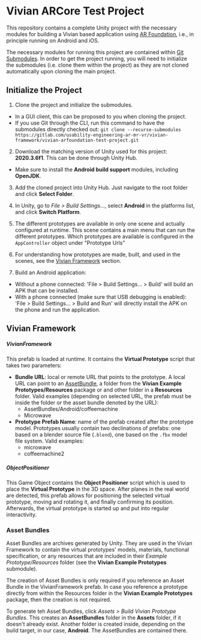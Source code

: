 # Vivian ARCore Test Project

This repository contains a complete Unity project with the necessary modules for building a Vivian based application using [AR Foundation](https://unity.com/de/unity/features/arfoundation), i.e., in principle running on Android and iOS.

The necessary modules for running this project are contained within [Git Submodules](https://git-scm.com/book/en/v2/Git-Tools-Submodules). In order to get the project running, you will need to initialize the submodules (i.e. clone them within the project) as they are not cloned automatically upon cloning the main project.

## Initialize the Project

1. Clone the project and initialize the submodules.
+ In a GUI client, this can be proposed to you when cloning the project.
+ If you use Git through the CLI, run this command to have the submodules directly checked out:
`git clone --recurse-submodules https://gitlab.com/usability-engineering-ar-mr-vr/vivian-framework/vivian-arfoundation-test-project.git`

2. Download the matching version of Unity used for this project: **2020.3.6f1**. This can be done through Unity Hub.
+ Make sure to install the **Android build support** modules, including **OpenJDK**.

3. Add the cloned project into Unity Hub. Just navigate to the root folder and click **Select Folder**.

4. In Unity, go to *File > Build Settings...*, select **Android** in the platforms list, and click **Switch Platform**.

5. The different prototypes are available in only one scene and actually configured at runtime. This scene contains a main menu that can run the different prototypes. Which prototypes are available is configured in the `AppController` object under "Prototype Urls"

6. For understanding how prototypes are made, built, and used in the scenes, see the [Vivian Framework](#vivian-framework) section.

8. Build an Android application:
+ Without a phone connected: 'File > Build Settings... > Build' will build an APK that can be installed.
+ With a phone connected (make sure that USB debugging is enabled): 'File > Build Settings... > Build and Run' will directly install the APK on the phone and run the application.

## Vivian Framework

##### VivianFramework
This prefab is loaded at runtime. It contains the **Virtual Prototype** script that takes two parameters: 
+ **Bundle URL**: local or remote URL that points to the prototype. A local URL can point to an [AssetBundle](#asset-bundles), a folder from the **Vivian Example Prototypes/Resources** package or and other folder in a **Resources** folder. Valid examples (depending on selected URL, the prefab must be inside the folder or the asset bundle denoted by the URL):
  + AssetBundles/Android/coffeemachine
  + Microwave
+ **Prototype Prefab Name**: name of the prefab created after the prototype model. Prototypes usually contain two declinations of prefabs: one based on a blender source file (`.blend`), one based on the `.fbx` model file system. Valid examples:
  + microwave
  + coffeemachine2

 ##### ObjectPositioner
 This Game Object contains the **Object Positioner** script which is used to place the **Virtual Prototype** in the 3D space. After planes in the real world are detected, this prefab allows for positioning the selected virtual prototype, moving and rotating it, and finally confirming its position. Afterwards, the virtual prototype is started up and put into regular interactivity.
 
### Asset Bundles
Asset Bundles are archives generated by Unity. They are used in the Vivian Framework to contain the virtual prototypes' models, materials, functional specification, or any resources that are included in their *Example Prototype/Resources* folder (see the **Vivian Example Prototypes** submodule).

The creation of Asset Bundles is only required if you reference an Asset Bundle in the VivianFramework prefab. In case you reference a prototype directly from within the Resources folder in the **Vivian Example Prototypes** package, then the creation is not required.

To generate teh Asset Bundles, click *Assets > Build Vivian Prototype Bundles*. This creates an **AssetBundles** folder in the **Assets** folder, if it doesn't already exist. Another folder is created inside, depending on the build target, in our case, **Android**. The AssetBundles are contained there.
